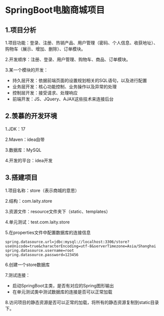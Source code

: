 # SpringBoot电脑商城项目

## 1.项目分析

1.项目功能：登录、注册、热销产品、用户管理（密码、个人信息、收获地址）、购物车（展示、增加、删除）、订单模块。

2.开发顺序：注册、登录、用户管理、购物车、商品、订单模块。

3.某一个模块的开发：

- 持久层开发：依据前端页面的设置规划相关的SQL语句，以及进行配置
- 业务层开发：核心功能控制、业务操作以及异常的处理
- 控制层开发：接受请求、处理响应
- 前端开发：JS、JQuery、AJAX这些技术来连接后台

## 2.羡慕的开发环境

1.JDK：17

2.Maven：idea自带

3.数据库：MySQL

4.开发的平台：idea开发

## 3.搭建项目

1.项目名称：store（表示商城的意思）

2.结构：com.laity.store

3.资源文件：resource文件夹下（static、templates）

4.单元测试：test.com.laity.store

5.在properties文件中配置数据库的连接信息

```
spring.datasource.url=jdbc:mysql://localhost:3306/store?useUnicode=true&characterEncoding=utf-8&serverTimezone=Asia/Shanghai
spring.datasource.username=root
spring.datasource.password=123456
```

6.创建一个store数据库

7.测试连接：

- 启动SpringBoot主类，是否有对应的Spring图形输出
- 在单元测试类中测试数据库的连接是否可以正常加载

8.访问项目的静态资源是否可以正常的加载，将所有的静态资源复制到static目录下。

